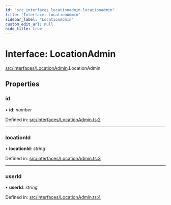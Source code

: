 ```yaml
---
id: "src_interfaces_locationadmin.locationadmin"
title: "Interface: LocationAdmin"
sidebar_label: "LocationAdmin"
custom_edit_url: null
hide_title: true
---
```


# Interface: LocationAdmin

[src/interfaces/LocationAdmin](../modules/src_interfaces_locationadmin.md).LocationAdmin

## Properties

### id

• **id**: *number*

Defined in: [src/interfaces/LocationAdmin.ts:2](https://github.com/xr3ngine/xr3ngine/blob/716a06460/packages/common/src/interfaces/LocationAdmin.ts#L2)

___

### locationId

• **locationId**: *string*

Defined in: [src/interfaces/LocationAdmin.ts:3](https://github.com/xr3ngine/xr3ngine/blob/716a06460/packages/common/src/interfaces/LocationAdmin.ts#L3)

___

### userId

• **userId**: *string*

Defined in: [src/interfaces/LocationAdmin.ts:4](https://github.com/xr3ngine/xr3ngine/blob/716a06460/packages/common/src/interfaces/LocationAdmin.ts#L4)
